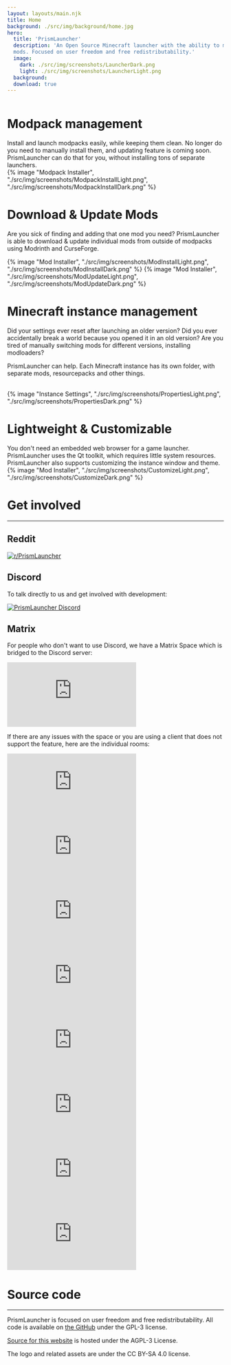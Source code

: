 ```yaml
---
layout: layouts/main.njk
title: Home
background: ./src/img/background/home.jpg
hero:
  title: 'PrismLauncher'
  description: 'An Open Source Minecraft launcher with the ability to manage multiple instances, accounts and
  mods. Focused on user freedom and free redistributability.'
  image: 
    dark: ./src/img/screenshots/LauncherDark.png
    light: ./src/img/screenshots/LauncherLight.png
  background: 
  download: true
---
```


<div class="content">
  <div class="row row-reverse">
    <div class="column">
      <div>
        <h1>Modpack management</h1>
        <div class="subtitle">
          Install and launch modpacks easily, while keeping them clean.
          No longer do you need to manually install them, and updating feature is coming soon. PrismLauncher can do that for you, without installing tons of separate launchers.
        </div>
      </div>
    </div>
    <div class="column">
      {% image "Modpack Installer", "./src/img/screenshots/ModpackInstallLight.png", "./src/img/screenshots/ModpackInstallDark.png" %}
    </div>
  </div>

  <div class="row">
    <div class="column">
      <div>
        <h1>Download & Update Mods</h1>
        <div class="subtitle">
          <p>Are you sick of finding and adding that one mod you need? PrismLauncher is able to download & update individual mods from outside of modpacks using Modrinth and CurseForge.
        </div>
      </div>
    </div>
    <div class="column">
      {% image "Mod Installer", "./src/img/screenshots/ModInstallLight.png", "./src/img/screenshots/ModInstallDark.png" %}
      {% image "Mod Installer", "./src/img/screenshots/ModUpdateLight.png", "./src/img/screenshots/ModUpdateDark.png" %}
    </div>
  </div>

  <div class="row row-reverse">
    <div class="column">
      <div>
        <h1>Minecraft instance management </h1>
        <div class="subtitle">
          <p>Did your settings ever reset after launching an older version? Did you ever accidentally break a world because you opened it in an old version?
          Are you tired of manually switching mods for different versions, installing modloaders?<p>
          <p>PrismLauncher can help. Each Minecraft instance has its own folder, with separate mods, resourcepacks and other things.</p>
        </div>
        <br>
      </div>
    </div>
    <div class="column">
      {% image "Instance Settings", "./src/img/screenshots/PropertiesLight.png", "./src/img/screenshots/PropertiesDark.png" %}
    </div>
  </div>

  <div class="row">
    <div class="column">
      <div>
        <h1>Lightweight & Customizable</h1>
        <div class="subtitle">
          You don't need an embedded web browser for a game launcher. PrismLauncher uses the Qt toolkit, which requires little system resources. PrismLauncher also supports customizing the instance window and theme.
        </div>
      </div>
    </div>
    <div class="column">
      {% image "Mod Installer", "./src/img/screenshots/CustomizeLight.png", "./src/img/screenshots/CustomizeDark.png" %}
    </div>
  </div>
</div>
<div class="infobox top">

# Get involved

---

## Reddit
  
[![r/PrismLauncher](https://img.shields.io/reddit/subreddit-subscribers/PrismLauncher?label=r%2FPrismLauncher)](https://www.reddit.com/r/PrismLauncher/)

## Discord

To talk directly to us and get involved with development:

[![PrismLauncher Discord](https://img.shields.io/discord/1031648380885147709?label=PrismLauncher%20Discord)](https://discord.gg/KSkaP5wGpx)

## Matrix

For people who don't want to use Discord, we have a Matrix Space which is bridged to the Discord server:

[![PrismLauncher Space](https://img.shields.io/matrix/prismlauncher:matrix.org?label=PrismLauncher%20space)](https://matrix.to/#/#prismlauncher:matrix.org)

If there are any issues with the space or you are using a client that does not support the feature, here are the individual rooms:

[![Development](https://img.shields.io/matrix/prismlauncher-development:matrix.org?label=PrismLauncher%20Development)](https://matrix.to/#/#prismlauncher-development:matrix.org)
[![Discussion](https://img.shields.io/matrix/prismlauncher-discussion:matrix.org?label=PrismLauncher%20Discussion)](https://matrix.to/#/#prismlauncher-discussion:matrix.org)
[![Github](https://img.shields.io/matrix/prismlauncher-github:matrix.org?label=PrismLauncher%20Github)](https://matrix.to/#/#prismlauncher-github:matrix.org)
[![Maintainers](https://img.shields.io/matrix/prismlauncher-maintainers:matrix.org?label=PrismLauncher%20Maintainers)](https://matrix.to/#/#prismlauncher-maintainers:matrix.org)
[![News](https://img.shields.io/matrix/prismlauncher-news:matrix.org?label=PrismLauncher%20News)](https://matrix.to/#/#prismlauncher-news:matrix.org)
[![Offtopic](https://img.shields.io/matrix/prismlauncher-offtopic:matrix.org?label=PrismLauncher%20Offtopic)](https://matrix.to/#/#prismlauncher-offtopic:matrix.org)
[![Support](https://img.shields.io/matrix/prismlauncher-support:matrix.org?label=PrismLauncher%20Support)](https://matrix.to/#/#prismlauncher-support:matrix.org)
[![Voice](https://img.shields.io/matrix/prismlauncher-voice:matrix.org?label=PrismLauncher%20Voice)](https://matrix.to/#/#prismlauncher-voice:matrix.org)

# Source code

---

PrismLauncher is focused on user freedom and free redistributability. All code is available on [the GitHub](https://github.com/placeholdermc/PrismLauncher/) under the GPL-3 license.

[Source for this website](https://github.com/placeholdermc/prismlauncher.github.io) is hosted under the AGPL-3 License.

The logo and related assets are under the CC BY-SA 4.0 license.
</div>
